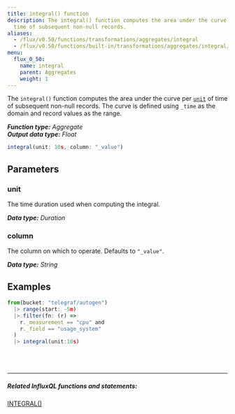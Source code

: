 ```yaml
---
title: integral() function
description: The integral() function computes the area under the curve per unit of
  time of subsequent non-null records.
aliases:
  - /flux/v0.50/functions/transformations/aggregates/integral
  - /flux/v0.50/functions/built-in/transformations/aggregates/integral/
menu:
  flux_0_50:
    name: integral
    parent: Aggregates
    weight: 1
---
```


The `integral()` function computes the area under the curve per [`unit`](#unit) of time of subsequent non-null records.
The curve is defined using `_time` as the domain and record values as the range.

_**Function type:** Aggregate_  
_**Output data type:** Float_

```js
integral(unit: 10s, column: "_value")
```

## Parameters

### unit
The time duration used when computing the integral.

_**Data type:** Duration_

### column
The column on which to operate.
Defaults to `"_value"`.

_**Data type:** String_

## Examples
```js
from(bucket: "telegraf/autogen")
  |> range(start: -5m)
  |> filter(fn: (r) =>
    r._measurement == "cpu" and
    r._field == "usage_system"
  )
  |> integral(unit:10s)
```

<hr style="margin-top:4rem"/>

##### Related InfluxQL functions and statements:
[INTEGRAL()](/influxdb/latest/query_language/functions/#integral)
